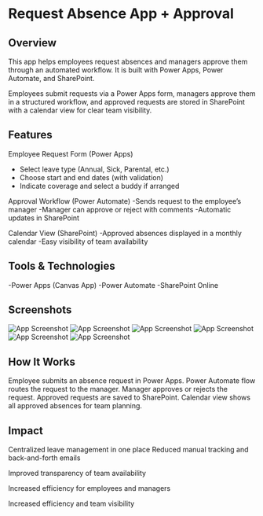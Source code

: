 # Request Absence App + Approval

## Overview
This app helps employees request absences and managers approve them through an automated workflow.
It is built with Power Apps, Power Automate, and SharePoint.

Employees submit requests via a Power Apps form, managers approve them in a structured workflow, and approved requests are stored in SharePoint with a calendar view for clear team visibility.

## Features
Employee Request Form (Power Apps)
- Select leave type (Annual, Sick, Parental, etc.)
- Choose start and end dates (with validation)
- Indicate coverage and select a buddy if arranged
  
Approval Workflow (Power Automate)
-Sends request to the employee’s manager
-Manager can approve or reject with comments
-Automatic updates in SharePoint

Calendar View (SharePoint)
-Approved absences displayed in a monthly calendar
-Easy visibility of team availability

## Tools & Technologies
-Power Apps (Canvas App)
-Power Automate
-SharePoint Online

## Screenshots
![App Screenshot](./Images/1(1).png)
![App Screenshot](./Images/2.png)
![App Screenshot](./Images/3.png)
![App Screenshot](./Images/4.png)
![App Screenshot](./Images/5.png)
![App Screenshot](./Images/6.png)

## How It Works
Employee submits an absence request in Power Apps.
Power Automate flow routes the request to the manager.
Manager approves or rejects the request.
Approved requests are saved to SharePoint.
Calendar view shows all approved absences for team planning.

## Impact
Centralized leave management in one place
Reduced manual tracking and back-and-forth emails

Improved transparency of team availability

Increased efficiency for employees and managers

Increased efficiency and team visibility
